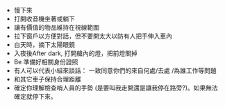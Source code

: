 [Title]: # (接近)
[Difficulty]: # (初學者)
[Order]: # (1)

* 慢下來
* 打開收音機坐著或躺下
* 讓有價值的物品維持在視線範圍
* 拉下窗戶以方便對話，但不要開太大以防有人把手伸入車內
* 白天時，摘下太陽眼鏡
* 入夜後After dark, 打開艙內的燈，把前燈關掉
* Be 準備好相關身份證照
* 有人可以代表小組來談話： 一致同意你們的來自何處/去處 /為誰工作等問題
* 和其它車子保持合理距離
* 確定你理解檢查哨人員的手勢 (是要叫我走開還是讓我停在路旁?)。如果無法確定就停下來。